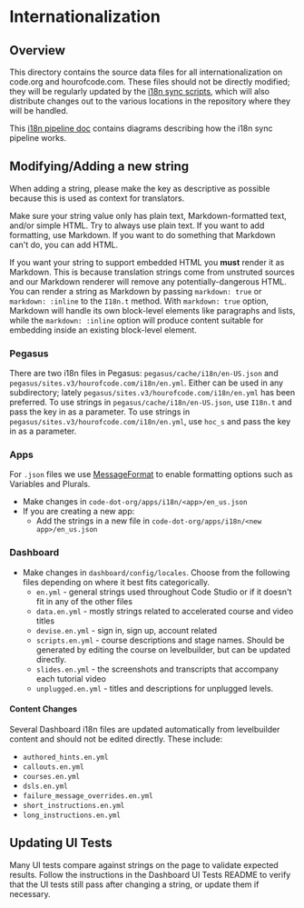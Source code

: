 # Internationalization

## Overview

This directory contains the source data files for all internationalization on
code.org and hourofcode.com. These files should not be directly modified; they
will be regularly updated by the [i18n sync scripts](../bin/i18n/), which will
also distribute changes out to the various locations in the repository where
they will be handled.

This [i18n pipeline doc](./i18n_pipeline.md) contains diagrams describing how the i18n sync pipeline works.

## Modifying/Adding a new string

When adding a string, please make the key as descriptive as possible because
this is used as context for translators.

Make sure your string value only has plain text, Markdown-formatted text, and/or
simple HTML. Try to always use plain text. If you want to add formatting, use Markdown.
If you want to do something that Markdown can't do, you can add HTML.

If you want your string to support embedded HTML you **must** render it as Markdown.
This is because translation strings come from unstruted sources and our Markdown
renderer will remove any potentially-dangerous HTML.
You can render a string as Markdown by passing `markdown: true` or `markdown: :inline`
to the `I18n.t` method. With `markdown: true` option, Markdown will handle its own
block-level elements like paragraphs and lists, while the `markdown: :inline` option
will produce content suitable for embedding inside an existing block-level element.

### Pegasus

There are two i18n files in Pegasus: `pegasus/cache/i18n/en-US.json` and `pegasus/sites.v3/hourofcode.com/i18n/en.yml`.
Either can be used in any subdirectory; lately `pegasus/sites.v3/hourofcode.com/i18n/en.yml` has been preferred.
To use strings in `pegasus/cache/i18n/en-US.json`, use `I18n.t` and pass the key in as a parameter.
To use strings in `pegasus/sites.v3/hourofcode.com/i18n/en.yml`, use `hoc_s` and pass the key in as a parameter. 

### Apps
For `.json` files we use [MessageFormat](http://messageformat.github.io/messageformat/guide/) to enable formatting options such as Variables and Plurals.
-   Make changes in `code-dot-org/apps/i18n/<app>/en_us.json`
-   If you are creating a new app:
    -   Add the strings in a new file in `code-dot-org/apps/i18n/<new
        app>/en_us.json`

### Dashboard

-   Make changes in `dashboard/config/locales`. Choose from the following files
    depending on where it best fits categorically.
    -   `en.yml` - general strings used throughout Code Studio or if it doesn't
        fit in any of the other files
    -   `data.en.yml` - mostly strings related to accelerated course and video
        titles
    -   `devise.en.yml` - sign in, sign up, account related
    -   `scripts.en.yml` - course descriptions and stage names. Should be
        generated by editing the course on levelbuilder, but can be updated
        directly.
    -   `slides.en.yml` - the screenshots and transcripts that accompany each
        tutorial video
    -   `unplugged.en.yml` - titles and descriptions for unplugged levels.

#### Content Changes

Several Dashboard i18n files are updated automatically from levelbuilder content
and should not be edited directly. These include:

-   `authored_hints.en.yml`
-   `callouts.en.yml`
-   `courses.en.yml`
-   `dsls.en.yml`
-   `failure_message_overrides.en.yml`
-   `short_instructions.en.yml`
-   `long_instructions.en.yml`


## Updating UI Tests

Many UI tests compare against strings on the page to validate expected results.
Follow the instructions in the Dashboard UI Tests README to verify that the UI
tests still pass after changing a string, or update them if necessary.

[0]: https://docs.google.com/a/code.org/spreadsheet/ccc?key=0AuZfRa__4CAYdHhObnJqQkViMUx0cGpESHc3VWtDUXc&usp=sharing "i18n gsheet"
